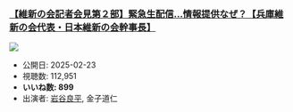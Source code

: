 ### [【維新の会記者会見第２部】緊急生配信…情報提供なぜ？【兵庫維新の会代表・日本維新の会幹事長】](https://www.youtube.com/watch?v=xn93hD3HOJY)
[![](https://img.youtube.com/vi/xn93hD3HOJY/sddefault.jpg)](https://www.youtube.com/watch?v=xn93hD3HOJY)
-   公開日: 2025-02-23
-   視聴数: 112,951
-   **いいね数: 899**
-   出演者: [岩谷良平](/rehacq_fan/people/岩谷良平 "wikilink"), 金子道仁
